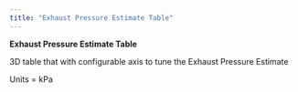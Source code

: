 ```yaml
---
title: "Exhaust Pressure Estimate Table"
---
```


**Exhaust Pressure Estimate Table**

&#51;D table that with configurable axis to tune the Exhaust Pressure Estimate&nbsp;

Units = kPa&nbsp;


